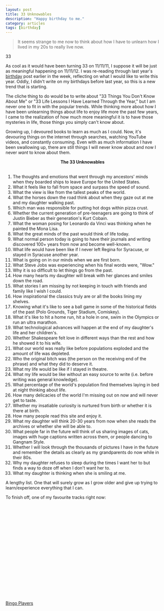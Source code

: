 ```yaml
---
layout: post
title: 33 Unknowables
description: "Happy birthday to me."
category: articles
tags: [birthday]
---
```


<blockquote>It seems strange to me now to think about how I have to unlearn how I lived in my 20s to really live now.</blockquote>
33

As cool as it would have been turning 33 on 11/11/11, I suppose it will be just as meaningful happening on 11/11/12. I was re-reading through last year's <a href="http://www.foursides.ca/turn-up-that-fing-bass-32-years-old-today/">birthday</a> post earlier in the week, reflecting on what I would like to write this year. Oddly, I didn't write on my birthdays before last year, so this is a new trend that is starting.

The cliche thing to do would be to write about "33 Things You Don't Know About Me" or "33 Life Lessons I Have Learned Through the Year," but I am never one to fit in with the popular trends. While thinking more about how I have been unlearning things about life to enjoy life more the past few years, I came to the realization of how much more meaningful it is to have those mysteries in life, those things you simply can't know about.

Growing up, I devoured books to learn as much as I could. Now, it's devouring things on the internet through searches, watching YouTube videos, and constantly consuming. Even with as much information I have been swallowing up, there are still things I will never know about and now I never <em>want</em> to know about them.

<center><strong>The 33 Unknowables</strong></center> 

1. The thoughts and emotions that went through my ancestors' minds when they boarded ships to leave Europe for the United States.
2. What it feels like to fall from space and surpass the speed of sound.
3. What the view is like from the tallest peaks of the world.
4. What the horses down the road think about when they gaze out at me and my daughter walking past.
5. Which man was responsible for putting hot dogs within pizza crust.
6. Whether the current generation of pre-teenagers are going to think of Justin Bieber as their generation's Kurt Cobain.
7. What the woman posing for Leonardo da Vinci was thinking when he painted the Mona Lisa.
8. What the great minds of the past would think of life today.
9. What normal person today is going to have their journals and writing discovered 100+ years from now and become well-known.
10. What life would have been like if I never left Regina for Syracuse, or stayed in Syracuse another year.
11. What is going on in our minds when we are first born.
12. What Steve Jobs was experiencing when his final words were, "Wow."
13. Why it is so difficult to let things go from the past.
14. How many hearts my daughter will break with her glances and smiles down the road.
15. What stories I am missing by not keeping in touch with friends and family like I wish I could.
16. How inspirational the classics truly are or all the books lining my shelves.
17. Knowing what it's like to see a ball game in some of the historical fields of the past (Polo Grounds, Tiger Stadium, Comiskey).
18. What it's like to hit a home run, hit a hole in one, swim in the Olympics or run an ultra marathon.
19. What technological advances will happen at the end of my daughter's life and her children's.
20. Whether Shakespeare felt love in different ways than the rest and how he showed it to his wife.
21. What our world was really like before populations exploded and the amount of life was depleted.
22. Who the original bitch was (the person on the receiving end of the phrase) and what they did to deserve it.
23. What my life would be like if I stayed in theatre.
24. What my life would be like without an easy source to write (i.e. before writing was general knowledge).
25. What percentage of the world's population find themselves laying in bed at night thinking about life.
26. How many delicacies of the world I'm missing out on now and will never get to taste.
27. Whether my insatiable curiosity is nurtured from birth or whether it is there at birth.
28. How many people read this site and enjoy it.
29. What my daughter will think 20-30 years from now when she reads the archives or whether she will be able to.
30. What people far in the future will think of us sharing images of cats, images with huge captions written across them, or people dancing to Gangnam Style.
31. Whether I will look through the thousands of pictures I have in the future and remember the details as clearly as my grandparents do now while in their 80s.
32. Why my daughter refuses to sleep during the times I want her to but finds a way to doze off when I don't want her to.
33. What my daughter is thinking when she is smiling at me.

A lengthy list. One that will surely grow as I grow older and give up trying to learn/experience everything that I can.

To finish off, one of my favourite tracks right now:

<object width="560" height="315" classid="clsid:d27cdb6e-ae6d-11cf-96b8-444553540000" codebase="http://download.macromedia.com/pub/shockwave/cabs/flash/swflash.cab#version=6,0,40,0"><param name="allowFullScreen" value="true" /><param name="allowscriptaccess" value="always" /><param name="src" value="http://www.youtube.com/v/Fyj9yyRRytw?version=3&hl=en_US" /><param name="allowfullscreen" value="true" /><embed width="560" height="315" type="application/x-shockwave-flash" src="http://www.youtube.com/v/Fyj9yyRRytw?version=3&hl=en_US" allowFullScreen="true" allowscriptaccess="always" allowfullscreen="true" /></object>
<a href="http://click.linksynergy.com/fs-bin/stat?id=IfAPAqe/hTs&offerid=162397&type=3&subid=0&tmpid=3664&RD_PARM1=https%253A%252F%252Fitunes.apple.com%252Fca%252Fartist%252Fbingo-players%252Fid214136844%253Fuo%253D4%2526partnerId%253D30" target="itunes_store">Bingo Players</a></p>
